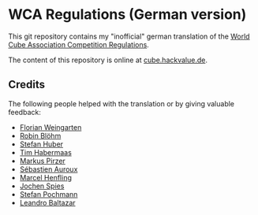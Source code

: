 WCA Regulations (German version)
================================

This git repository contains my "inofficial" german translation of the
[World Cube Association Competition Regulations](http://worldcubeassociation.org/regulations/).

The content of this repository is online at [cube.hackvalue.de](http://cube.hackvalue.de/wca/).

Credits
-------

The following people helped with the translation or by giving valuable feedback:

* [Florian Weingarten](http://www.worldcubeassociation.org/results/p.php?i=2007WEIN01)
* [Robin Blöhm](http://www.worldcubeassociation.org/results/p.php?i=2008BLOH02)
* [Stefan Huber](http://www.worldcubeassociation.org/results/p.php?i=2007HUBE01)
* [Tim Habermaas](http://www.worldcubeassociation.org/results/p.php?i=2007HABE01)
* [Markus Pirzer](http://www.worldcubeassociation.org/results/p.php?i=2006PIRZ01)
* [S&eacute;bastien Auroux](http://www.worldcubeassociation.org/results/p.php?i=2008AURO01)
* [Marcel Henfling](http://www.worldcubeassociation.org/results/p.php?i=2010HENF01)
* [Jochen Spies](http://www.worldcubeassociation.org/results/p.php?i=2010SPIE01)
* [Stefan Pochmann](http://www.worldcubeassociation.org/results/p.php?i=2003POCH01)
* [Leandro Baltazar](http://www.worldcubeassociation.org/results/p.php?i=2009BALT02)
